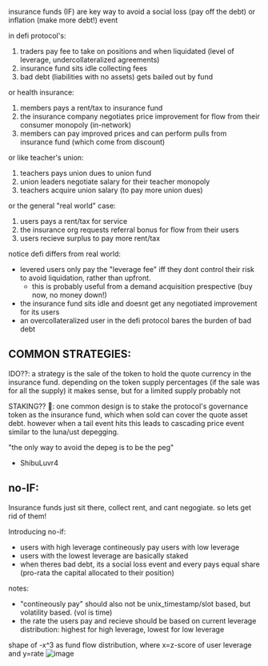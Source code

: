 insurance funds (IF) are key way to avoid a social loss (pay off the debt) or inflation (make more debt!) event 

in defi protocol's:
1. traders pay fee to take on positions and when liquidated (level of leverage, undercollateralized agreements) 
2. insurance fund sits idle collecting fees 
3. bad debt (liabilities with no assets) gets bailed out by fund

or health insurance:
1. members pays a rent/tax to insurance fund
2. the insurance company negotiates price improvement for flow from their consumer monopoly (in-network)
3. members can pay improved prices and can perform pulls from insurance fund (which come from discount)

or like teacher's union:
1. teachers pays union dues to union fund
2. union leaders negotiate salary for their teacher monopoly
3. teachers acquire union salary (to pay more union dues)

or the general "real world" case:
1. users pays a rent/tax for service
2. the insurance org requests referral bonus for flow from their users
3. users recieve surplus to pay more rent/tax


notice defi differs from real world:
- levered users only pay the "leverage fee" iff they dont control their risk to avoid liquidation, rather than upfront.
  - this is probably useful from a demand acquisition prespective (buy now, no money down!)
- the insurance fund sits idle and doesnt get any negotiated improvement for its users
- an overcollateralized user in the defi protocol bares the burden of bad debt


COMMON STRATEGIES:
----
IDO??:
a strategy is the sale of the token to hold the quote currency in the insurance fund.
depending on the token supply percentages (if the sale was for all the supply) it makes sense, but for a limited supply probably not


STAKING?? 🥩:
one common design is to stake the protocol's governance token as the insurance fund, which when sold can cover the quote asset debt. 
however when a tail event hits this leads to cascading price event similar to the luna/ust depegging. 

"the only way to avoid the depeg is to be the peg"
- ShibuLuvr4



no-IF:
----

Insurance funds just sit there, collect rent, and cant negogiate. so lets get rid of them!

Introducing no-if:
- users with high leverage contineously pay users with low leverage
- users with the lowest leverage are basically staked
- when theres bad debt, its a social loss event and every pays equal share (pro-rata the capital allocated to their position)

notes:
- "contineously pay" should also not be unix_timestamp/slot based, but volatility based. (vol is time)
- the rate the users pay and recieve should be based on current leverage distribution: highest for high leverage, lowest for low leverage

shape of -x^3 as fund flow distribution, where x=z-score of user leverage and y=rate
![image](https://user-images.githubusercontent.com/83473873/183895658-6aa3da26-0808-4c20-8cb0-5ab0d8c6d17f.png)






